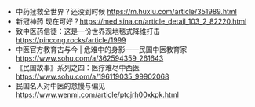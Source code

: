 * 中药拯救全世界？还没到时候 https://m.huxiu.com/article/351989.html
* 新冠神药 现在可好？https://med.sina.cn/article_detail_103_2_82220.html
* 致中医药信徒：这是一份世界观地毯式降维打击 https://pincong.rocks/article/1999
* 中医官方教育古与今 | 危难中的身影——民国中医教育家  https://www.sohu.com/a/362594359_261643
* 《民国故事》系列之四：医疗难尽中西医 https://www.sohu.com/a/196119035_99902068
* 民国名人对中医的怠慢与偏见 https://www.wenmi.com/article/ptcjrh00xkpk.html
